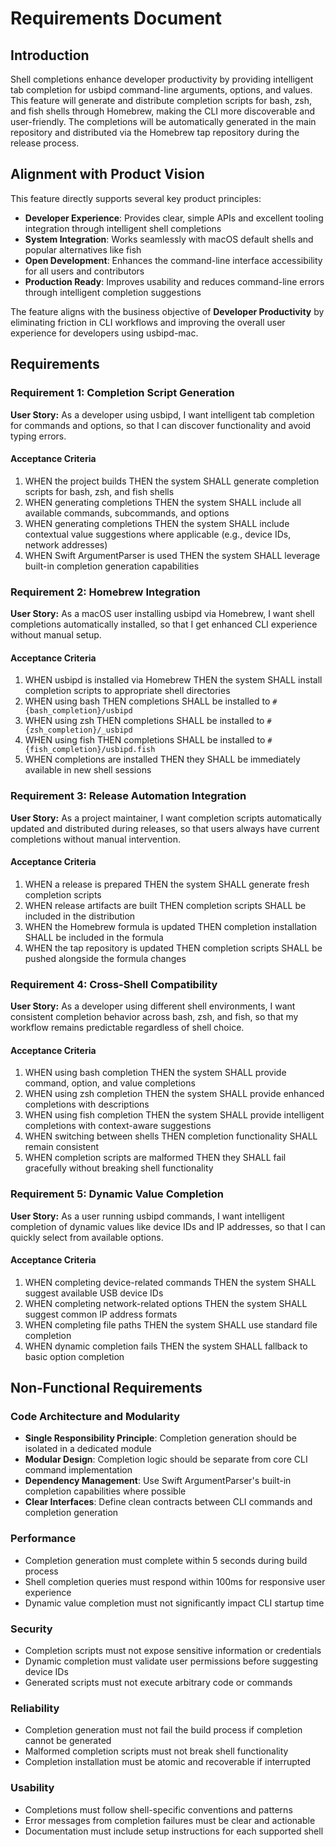 # Requirements Document

## Introduction

Shell completions enhance developer productivity by providing intelligent tab completion for usbipd command-line arguments, options, and values. This feature will generate and distribute completion scripts for bash, zsh, and fish shells through Homebrew, making the CLI more discoverable and user-friendly. The completions will be automatically generated in the main repository and distributed via the Homebrew tap repository during the release process.

## Alignment with Product Vision

This feature directly supports several key product principles:

- **Developer Experience**: Provides clear, simple APIs and excellent tooling integration through intelligent shell completions
- **System Integration**: Works seamlessly with macOS default shells and popular alternatives like fish
- **Open Development**: Enhances the command-line interface accessibility for all users and contributors
- **Production Ready**: Improves usability and reduces command-line errors through intelligent completion suggestions

The feature aligns with the business objective of **Developer Productivity** by eliminating friction in CLI workflows and improving the overall user experience for developers using usbipd-mac.

## Requirements

### Requirement 1: Completion Script Generation

**User Story:** As a developer using usbipd, I want intelligent tab completion for commands and options, so that I can discover functionality and avoid typing errors.

#### Acceptance Criteria

1. WHEN the project builds THEN the system SHALL generate completion scripts for bash, zsh, and fish shells
2. WHEN generating completions THEN the system SHALL include all available commands, subcommands, and options
3. WHEN generating completions THEN the system SHALL include contextual value suggestions where applicable (e.g., device IDs, network addresses)
4. WHEN Swift ArgumentParser is used THEN the system SHALL leverage built-in completion generation capabilities

### Requirement 2: Homebrew Integration

**User Story:** As a macOS user installing usbipd via Homebrew, I want shell completions automatically installed, so that I get enhanced CLI experience without manual setup.

#### Acceptance Criteria

1. WHEN usbipd is installed via Homebrew THEN the system SHALL install completion scripts to appropriate shell directories
2. WHEN using bash THEN completions SHALL be installed to `#{bash_completion}/usbipd`
3. WHEN using zsh THEN completions SHALL be installed to `#{zsh_completion}/_usbipd`
4. WHEN using fish THEN completions SHALL be installed to `#{fish_completion}/usbipd.fish`
5. WHEN completions are installed THEN they SHALL be immediately available in new shell sessions

### Requirement 3: Release Automation Integration

**User Story:** As a project maintainer, I want completion scripts automatically updated and distributed during releases, so that users always have current completions without manual intervention.

#### Acceptance Criteria

1. WHEN a release is prepared THEN the system SHALL generate fresh completion scripts
2. WHEN release artifacts are built THEN completion scripts SHALL be included in the distribution
3. WHEN the Homebrew formula is updated THEN completion installation SHALL be included in the formula
4. WHEN the tap repository is updated THEN completion scripts SHALL be pushed alongside the formula changes

### Requirement 4: Cross-Shell Compatibility

**User Story:** As a developer using different shell environments, I want consistent completion behavior across bash, zsh, and fish, so that my workflow remains predictable regardless of shell choice.

#### Acceptance Criteria

1. WHEN using bash completion THEN the system SHALL provide command, option, and value completions
2. WHEN using zsh completion THEN the system SHALL provide enhanced completions with descriptions
3. WHEN using fish completion THEN the system SHALL provide intelligent completions with context-aware suggestions
4. WHEN switching between shells THEN completion functionality SHALL remain consistent
5. WHEN completion scripts are malformed THEN they SHALL fail gracefully without breaking shell functionality

### Requirement 5: Dynamic Value Completion

**User Story:** As a user running usbipd commands, I want intelligent completion of dynamic values like device IDs and IP addresses, so that I can quickly select from available options.

#### Acceptance Criteria

1. WHEN completing device-related commands THEN the system SHALL suggest available USB device IDs
2. WHEN completing network-related options THEN the system SHALL suggest common IP address formats
3. WHEN completing file paths THEN the system SHALL use standard file completion
4. WHEN dynamic completion fails THEN the system SHALL fallback to basic option completion

## Non-Functional Requirements

### Code Architecture and Modularity
- **Single Responsibility Principle**: Completion generation should be isolated in a dedicated module
- **Modular Design**: Completion logic should be separate from core CLI command implementation
- **Dependency Management**: Use Swift ArgumentParser's built-in completion capabilities where possible
- **Clear Interfaces**: Define clean contracts between CLI commands and completion generation

### Performance
- Completion generation must complete within 5 seconds during build process
- Shell completion queries must respond within 100ms for responsive user experience
- Dynamic value completion must not significantly impact CLI startup time

### Security
- Completion scripts must not expose sensitive information or credentials
- Dynamic completion must validate user permissions before suggesting device IDs
- Generated scripts must not execute arbitrary code or commands

### Reliability
- Completion generation must not fail the build process if completion cannot be generated
- Malformed completion scripts must not break shell functionality
- Completion installation must be atomic and recoverable if interrupted

### Usability
- Completions must follow shell-specific conventions and patterns
- Error messages from completion failures must be clear and actionable
- Documentation must include setup instructions for each supported shell